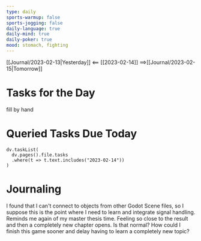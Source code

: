 ```yaml
---
type: daily
sports-warmup: false
sports-jogging: false
daily-language: true
daily-mind: true
daily-poker: true
mood: stomach, fighting
---
```


[[Journal/2023-02-13|Yesterday]] <== [[2023-02-14]] ==>[[Journal/2023-02-15|Tomorrow]]


# Tasks for the Day

fill by hand


# Queried Tasks Due Today

```dataviewjs
dv.taskList(
  dv.pages().file.tasks
  .where(t => t.text.includes("2023-02-14"))
)
```



# Journaling
I found that I can't connect to objects from other Godot Scene files, so I suppose this is the point where I need to learn and integrate signal handling. Reminds me again of my master thesis time. Feeling so close to the result and then a completely new chapter opens. Is that normal? How could I finish this game sooner and delay having to learn a completely new topic?